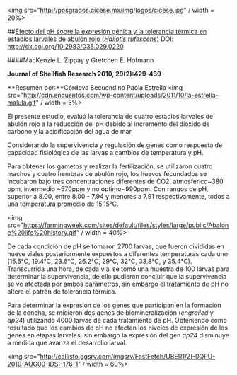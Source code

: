 <img src="http://posgrados.cicese.mx/img/logos/cicese.jpg" / width = 20%>

##[Efecto del pH sobre la expresión génica y la tolerancia térmica en estadios larvales de abulón rojo (*Haliotis rufescens*)](http://www.bioone.org/doi/full/10.2983/035.029.0220)
DOI: http://dx.doi.org/10.2983/035.029.0220

####MacKenzie L. Zippay y Gretchen E. Hofmann 

**Journal of Shellfish Research 2010, 29(2):429-439**

**Resumen por:**Córdova Secuendino Paola Estrella 
<img src="http://cdn.encuentos.com/wp-content/uploads/2011/10/la-estrella-malula.gif" / width = 5%>

El presente estudio, evaluó la tolerancia de cuatro estadios larvales de abulón rojo a la reducción del pH debido al incremento del dióxido de carbono y la acidificación del agua de mar.

Considerando la supervivencia y regulación de genes como respuesta de capacidad fisiológica de las larvas a cambios de temperatura y pH.

Para obtener los gametos y realizar la fertilización, se utilizaron cuatro machos y cuatro hembras de abulón rojo, los huevos fecundados se incubaron bajo tres concentraciones diferentes de CO2, atmosférico~380 ppm, intermedio ~570ppm y no optimo~990ppm. Con rangos de pH, superior a 8.00, entre 8.00 - 7.94 y menores a 7.91 respectivamente, todos a una temperatura promedio de 15.15°C.

<img src="https://farmingweek.com/sites/default/files/styles/large/public/Abalone%20life%20history.gif" / width = 40%>
 
De cada  condición de pH se tomaron 2700 larvas, que fueron divididas en nueve viales posteriormente expuestos a diferentes temperaturas cada uno (15.5°C, 19.4°C, 23.6°C, 26.2°C, 29°C, 32°C, 33.8°C, y 35.4°C). Transcurrida una hora, de cada vial se tomó una muestra de 100 larvas para determinar la supervivencia, de ello pudieron concluir que la supervivencia se ve afectada por ambos parámetros, sin embargo el tratamiento de pH no altera el patrón de tolerancia térmica. 

Para determinar la expresión de los genes que participan en la formación de la concha, se midieron dos genes de biomineralización (*engrailed* y *ap24*) utilizando 4000 larvas de cada tratamiento de pH. Obteniendo como resultado que los cambios de pH no afectan los niveles de expresión de los genes en etapas larvales, sin embargo la expresión del gen *ap24* disminuye a medida que avanza el desarrollo larval.

<img src="http://callisto.ggsrv.com/imgsrv/FastFetch/UBER1/ZI-0QPU-2010-AUG00-IDSI-176-1" / width = 60%>
 
